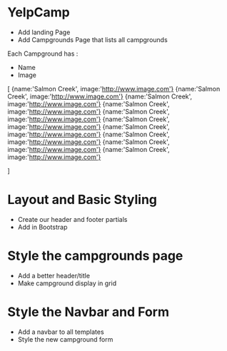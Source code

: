 # YelpCamp
* Add landing Page
* Add Campgrounds Page that lists all campgrounds

Each Campground has :
* Name
* Image

[
    {name:'Salmon Creek', image:'http://www.image.com'}
    {name:'Salmon Creek', image:'http://www.image.com'}
    {name:'Salmon Creek', image:'http://www.image.com'}
    {name:'Salmon Creek', image:'http://www.image.com'}
    {name:'Salmon Creek', image:'http://www.image.com'}
    {name:'Salmon Creek', image:'http://www.image.com'}
    {name:'Salmon Creek', image:'http://www.image.com'}
    {name:'Salmon Creek', image:'http://www.image.com'}
    {name:'Salmon Creek', image:'http://www.image.com'}
    {name:'Salmon Creek', image:'http://www.image.com'}

]

# Layout and Basic Styling
* Create our header and footer partials
* Add in Bootstrap

# Style the campgrounds page
* Add a better header/title
* Make campground display in grid

# Style the Navbar and Form
* Add a navbar to all templates
* Style the new campground form